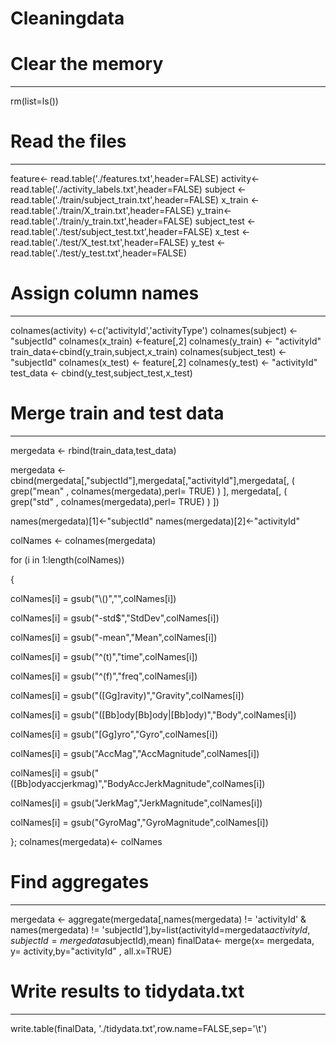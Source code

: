 # Cleaningdata
# Clear the memory
-----------------
rm(list=ls())

# Read the files
---------------
feature<- read.table('./features.txt',header=FALSE)
activity<-read.table('./activity_labels.txt',header=FALSE)
subject <-read.table('./train/subject_train.txt',header=FALSE)
x_train <- read.table('./train/X_train.txt',header=FALSE)
y_train<- read.table('./train/y_train.txt',header=FALSE)
subject_test <-read.table('./test/subject_test.txt',header=FALSE)
x_test       <-read.table('./test/X_test.txt',header=FALSE) 
y_test       <- read.table('./test/y_test.txt',header=FALSE)
# Assign column names
----------------------

colnames(activity)  <-c('activityId','activityType')
colnames(subject)  <-"subjectId"
colnames(x_train) <-feature[,2] 
colnames(y_train) <- "activityId"
train_data<-cbind(y_train,subject,x_train)
colnames(subject_test) <- "subjectId"
colnames(x_test)       <- feature[,2] 
colnames(y_test)       <- "activityId"
test_data <- cbind(y_test,subject_test,x_test)

# Merge train and test data
---------------------------
mergedata <- rbind(train_data,test_data)

mergedata <- cbind(mergedata[,"subjectId"],mergedata[,"activityId"],mergedata[, ( grep("mean" , colnames(mergedata),perl=  TRUE) ) ], mergedata[, ( grep("std" , colnames(mergedata),perl=  TRUE) ) ])

names(mergedata)[1]<-"subjectId"
names(mergedata)[2]<-"activityId"

colNames <- colnames(mergedata)

for (i in 1:length(colNames)) 
  
{
  
  colNames[i] = gsub("\\()","",colNames[i])
  
  colNames[i] = gsub("-std$","StdDev",colNames[i])
  
  colNames[i] = gsub("-mean","Mean",colNames[i])
  
  colNames[i] = gsub("^(t)","time",colNames[i])
  
  colNames[i] = gsub("^(f)","freq",colNames[i])
  
  colNames[i] = gsub("([Gg]ravity)","Gravity",colNames[i])
  
  colNames[i] = gsub("([Bb]ody[Bb]ody|[Bb]ody)","Body",colNames[i])
  
  colNames[i] = gsub("[Gg]yro","Gyro",colNames[i])
  
  colNames[i] = gsub("AccMag","AccMagnitude",colNames[i])
  
  colNames[i] = gsub("([Bb]odyaccjerkmag)","BodyAccJerkMagnitude",colNames[i])
  
  colNames[i] = gsub("JerkMag","JerkMagnitude",colNames[i])
  
  colNames[i] = gsub("GyroMag","GyroMagnitude",colNames[i])
  
};
colnames(mergedata)<- colNames

# Find aggregates
------------------
mergedata <- aggregate(mergedata[,names(mergedata) != 'activityId' & names(mergedata) != 'subjectId'],by=list(activityId=mergedata$activityId,subjectId = mergedata$subjectId),mean)
finalData<- merge(x= mergedata, y= activity,by="activityId" , all.x=TRUE)
# Write results to tidydata.txt
-------------------------------
write.table(finalData, './tidydata.txt',row.name=FALSE,sep='\t')
